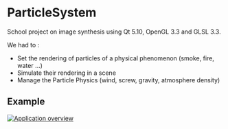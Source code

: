 # ParticleSystem

School project on image synthesis using Qt 5.10, OpenGL 3.3 and GLSL 3.3.

We had to :
- Set the rendering of particles of a physical phenomenon (smoke, fire, water ...)
- Simulate their rendering in a scene
- Manage the Particle Physics (wind, screw, gravity, atmosphere density)


## Example

<a href="https://imgflip.com/gif/2c9xs4"><img src="https://i.imgflip.com/2c9xs4.gif" title="Application overview"/></a>
